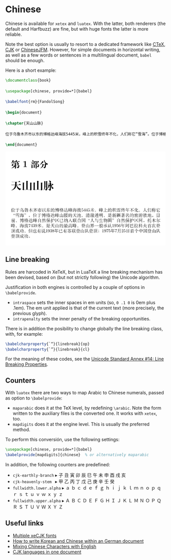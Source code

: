 # Chinese

Chinese is available for `xetex` and `luatex`. With the latter, both
renderers (the default and Harfbuzz) are fine, but with huge fonts the
latter is more reliable.

Note the best option is usually to resort to a dedicated framework like
[CTeX](https://ctan.org/pkg/ctex), [CJK](https://ctan.org/pkg/cjk) or
[ChineseJFM](https://ctan.org/pkg/chinese-jfm). However, for simple
documents in horizontal writing, as well as a few words or sentences in
a multilingual document, `babel` should be enough.

Here is a short example:
```tex
\documentclass{book}

\usepackage[chinese, provide=*]{babel}

\babelfont{rm}{FandolSong}

\begin{document}

\chapter{天山山脉}

位于乌鲁木齐市以东的博格达峰海拔5445米，峰上的积雪终年不化，人们称它“雪海”。位于博格达峰山腰的天池，清澈透明，是新疆著名的旅游胜地。目前，博格达峰自然保护区已纳入联合国“人与生物圈”自然保护区网。托木尔峰，海拔7439米，是天山的最高峰，登山界一般承认1956年阿巴拉科夫首次登顶成功，但也有说1938年已有苏联登山队登顶；1975年7月25日首个中国登山队登顶成功。

\end{document}
```

![](../media/chinese-sample.png)

## Line breaking

Rules are harcoded in XeTeX, but in LuaTeX a line breaking mechanism
has been devised, based on (but not strictly following) the Unicode
algorithm.

Justification in both engines is controlled by a couple of options in
`\babelprovide`.

* `intraspace` sets the inner spaces in em units (so, `0 .1 0` is 0em
  plus .1em). The em unit applied is that of the current text (more
  precisely, the previous glyph).
* `intrapenalty` sets the inner penalty of the breaking opportunities.

There is in addition the posibility to change globally the line
breaking class, with, for example:
```tex
\babelcharproperty{`“}{linebreak}{op}
\babelcharproperty{`”}{linebreak}{cl}
```
   
For the meaning of these codes, see the [Unicode Standard Annex #14:
Line Breaking
Properties](https://www.unicode.org/reports/tr14/).

## Counters

With `luatex` there are two ways to map Arabic to
Chinese numerals, passed as option to `\babelprovide`:
* `maparabic` does it at the TeX level, by redefining `\arabic`. Note
  the form written to the auxiliary files is the converted one. It works
  with `xetex`, too.
* `mapdigits` does it at the engine level. This is
  usually the preferred method.
  
To perform this conversión, use the following settings:
```tex
\usepackage[chinese, provide=*]{babel}
\babelprovide[mapdigits]{chinese}  % or alternatively maparabic
```

In addition, the following counters are predefined:

* `cjk-earthly-branch` ▸ 子 丑 寅 卯 辰 巳 午 未 申 酉 戌 亥
* `cjk-heavenly-stem ` ▸ 甲 乙 丙 丁 戊 己 庚 辛 壬 癸
* `fullwidth.lower.alpha` ▸ ａ ｂ ｃ ｄ ｅ ｆ ｇ ｈ ｉ ｊ ｋ ｌ ｍ ｎ ｏ ｐ ｑ ｒ ｓ ｔ ｕ ｖ ｗ ｘ ｙ ｚ
* `fullwidth.upper.alpha` ▸ Ａ Ｂ Ｃ Ｄ Ｅ Ｆ Ｇ Ｈ Ｉ Ｊ Ｋ Ｌ Ｍ Ｎ Ｏ Ｐ Ｑ Ｒ Ｓ Ｔ Ｕ Ｖ Ｗ Ｘ Ｙ Ｚ

## Useful links

* [Multiple xeCJK fonts](https://tex.stackexchange.com/questions/480132/multiple-xecjk-fonts#480155)
* [How to write Korean and Chinese within an German document](https://tex.stackexchange.com/a/492214/5735)
* [Mixing Chinese Characters with
  English](https://tex.stackexchange.com/questions/499910/mixing-chinese-characters-with-english-main-language-in-2019-what-is-the-st#499992)
* [CJK languages in one document](https://tex.stackexchange.com/a/604412/5735)



